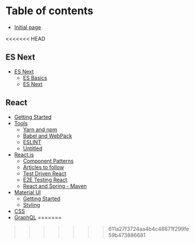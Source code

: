 # Table of contents

* [Initial page](README.md)

<<<<<<< HEAD
## ES Next

* [ES Next](react-es-next/es-next/README.md)
  * [ES Basics](react-es-next/es-next/es-basics.md)
  * [ES Next](react-es-next/es-next/es-next.md)

## React

* [Getting Started](react-es-next/untitled.md)
* [Tools](react-es-next/tools/README.md)
  * [Yarn and npm](react-es-next/tools/yarn-and-npm.md)
  * [Babel and WebPack](react-es-next/tools/babel-and-webpack.md)
  * [ESLINT](react-es-next/tools/eslint.md)
  * [Untitled](react-es-next/tools/untitled-1.md)
* [React.js](react-es-next/react.js/README.md)
  * [Component Patterns](react-es-next/react.js/component-patterns.md)
  * [Articles to follow](react-es-next/react.js/articles-to-follow.md)
  * [Test Driven React](react-es-next/react.js/test-driven-react.md)
  * [E2E Testing React](react-es-next/react.js/e2e-testing-react.md)
  * [React and Spring - Maven](react-es-next/react.js/react-and-spring-maven.md)
* [Material UI](react-es-next/material-ui/README.md)
  * [Getting Started](react-es-next/material-ui/getting-started.md)
  * [Styling](react-es-next/material-ui/styling.md)
* [CSS](react-es-next/css.md)
* [GraphQL](react-es-next/graphql.md)
=======
>>>>>>> 611a27f3724aa4b4c48871f299fe59b473886681

